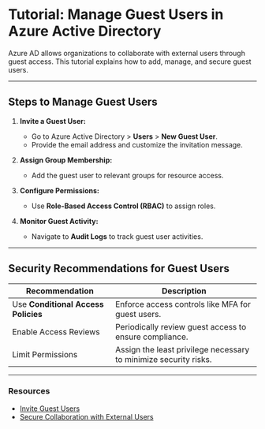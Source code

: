 # Tutorial: Manage Guest Users in Azure Active Directory

Azure AD allows organizations to collaborate with external users through guest access. This tutorial explains how to add, manage, and secure guest users.

---

## Steps to Manage Guest Users
1. **Invite a Guest User:**
   - Go to Azure Active Directory > **Users** > **New Guest User**.
   - Provide the email address and customize the invitation message.

2. **Assign Group Membership:**
   - Add the guest user to relevant groups for resource access.

3. **Configure Permissions:**
   - Use **Role-Based Access Control (RBAC)** to assign roles.

4. **Monitor Guest Activity:**
   - Navigate to **Audit Logs** to track guest user activities.

---

## Security Recommendations for Guest Users
| Recommendation                     | Description                                                                                 |
|------------------------------------|---------------------------------------------------------------------------------------------|
| Use **Conditional Access Policies** | Enforce access controls like MFA for guest users.                                           |
| Enable Access Reviews              | Periodically review guest access to ensure compliance.                                      |
| Limit Permissions                  | Assign the least privilege necessary to minimize security risks.                            |

---

### Resources
- [Invite Guest Users](https://azure.microsoft.com/products/active-directory-external-identities/?WT.mc_id=%3Fwt.mc_id%3Dstudentamb_260352#:~:text=Azure%20Active%20Directory%20External%20Identities%2C%20part%20of%20Microsoft,any%20users%20outside%20your%20organization%20with%20customization%20controls.?msockid=26db05bdfdbc62bb04691083fc2a63e3)
- [Secure Collaboration with External Users](https://learn.microsoft.com/entra/external-id/?WT.mc_id=%3Fwt.mc_id%3Dstudentamb_260352)

